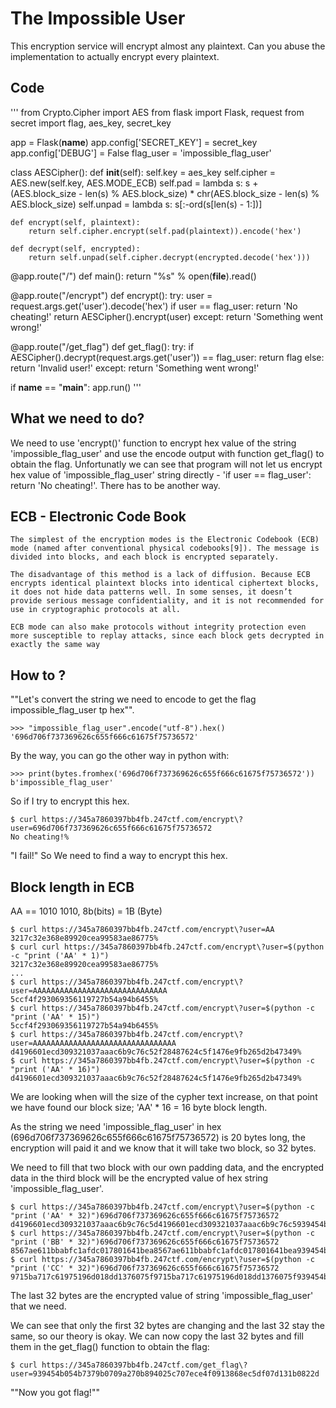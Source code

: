 #               The Impossible User

This encryption service will encrypt almost any plaintext. Can you abuse the implementation
to actually encrypt every plaintext.

## Code
'''
from Crypto.Cipher import AES
from flask import Flask, request
from secret import flag, aes_key, secret_key

app = Flask(__name__)
app.config['SECRET_KEY'] = secret_key
app.config['DEBUG'] = False
flag_user = 'impossible_flag_user'

class AESCipher():
    def __init__(self):
        self.key = aes_key
        self.cipher = AES.new(self.key, AES.MODE_ECB)
        self.pad = lambda s: s + (AES.block_size - len(s) % AES.block_size) * chr(AES.block_size - len(s) % AES.block_size)
        self.unpad = lambda s: s[:-ord(s[len(s) - 1:])]

    def encrypt(self, plaintext):
        return self.cipher.encrypt(self.pad(plaintext)).encode('hex')

    def decrypt(self, encrypted):
        return self.unpad(self.cipher.decrypt(encrypted.decode('hex')))

@app.route("/")
def main():
    return "%s" % open(__file__).read()

@app.route("/encrypt")
def encrypt():
    try:
        user = request.args.get('user').decode('hex')
        if user == flag_user:
            return 'No cheating!'
        return AESCipher().encrypt(user)
    except:
        return 'Something went wrong!'

@app.route("/get_flag")
def get_flag():
    try:
        if AESCipher().decrypt(request.args.get('user')) == flag_user:
            return flag
        else:
            return 'Invalid user!'
    except:
        return 'Something went wrong!'

if __name__ == "__main__":
  app.run()
'''

## What we need to do?
   We need to use 'encrypt()' function to encrypt hex value of the string 'impossible_flag_user' and use the encode output with function get_flag() to obtain the flag. Unfortunatly we can see that program will not let us encrypt hex value of 'impossible_flag_user' string directly - 'if user == flag_user': return 'No cheating!'. There has to be another way.

## ECB - Electronic Code Book
    The simplest of the encryption modes is the Electronic Codebook (ECB) mode (named after conventional physical codebooks[9]). The message is divided into blocks, and each block is encrypted separately.

    The disadvantage of this method is a lack of diffusion. Because ECB encrypts identical plaintext blocks into identical ciphertext blocks, it does not hide data patterns well. In some senses, it doesn’t provide serious message confidentiality, and it is not recommended for use in cryptographic protocols at all.

    ECB mode can also make protocols without integrity protection even more susceptible to replay attacks, since each block gets decrypted in exactly the same way

## How to ?

""Let's convert the string we need to encode to get the flag impossible_flag_user tp hex"".
    
    >>> "impossible_flag_user".encode("utf-8").hex()
    '696d706f737369626c655f666c61675f75736572'

By the way, you can go the other way in python with:

    >>> print(bytes.fromhex('696d706f737369626c655f666c61675f75736572'))
    b'impossible_flag_user'

So if I try to encrypt this hex.

    $ curl https://345a7860397bb4fb.247ctf.com/encrypt\?user=696d706f737369626c655f666c61675f75736572
    No cheating!%

"I fail!"
So We need to find a way to encrypt this hex.

## Block length in ECB
AA == 1010 1010, 8b(bits) = 1B (Byte)

    $ curl https://345a7860397bb4fb.247ctf.com/encrypt\?user=AA
    3217c32e368e89920cea99583ae86775%
    $ curl curl https://345a7860397bb4fb.247ctf.com/encrypt\?user=$(python -c "print ('AA' * 1)")
    3217c32e368e89920cea99583ae86775%
    ...
    $ curl https://345a7860397bb4fb.247ctf.com/encrypt\?user=AAAAAAAAAAAAAAAAAAAAAAAAAAAAAA
    5ccf4f293069356119727b54a94b6455%
    $ curl https://345a7860397bb4fb.247ctf.com/encrypt\?user=$(python -c "print ('AA' * 15)")
    5ccf4f293069356119727b54a94b6455%
    $ curl https://345a7860397bb4fb.247ctf.com/encrypt\?user=AAAAAAAAAAAAAAAAAAAAAAAAAAAAAAAA
    d4196601ecd309321037aaac6b9c76c52f28487624c5f1476e9fb265d2b47349%
    $ curl https://345a7860397bb4fb.247ctf.com/encrypt\?user=$(python -c "print ('AA' * 16)")
    d4196601ecd309321037aaac6b9c76c52f28487624c5f1476e9fb265d2b47349%


We are looking when will the size of the cypher text increase, on that point we have
found our block size;
'AA' * 16 = 16 byte block length.

As the string we need 'impossible_flag_user' in hex (696d706f737369626c655f666c61675f75736572) is 20 bytes long, the encryption will paid it and we know that it will take two block, so 32 bytes.

We need to fill that two block with our own padding data, and the encrypted data in the third block will be the encrypted value of hex string 'impossible_flag_user'.

    $ curl https://345a7860397bb4fb.247ctf.com/encrypt\?user=$(python -c "print ('AA' * 32)")696d706f737369626c655f666c61675f75736572
    d4196601ecd309321037aaac6b9c76c5d4196601ecd309321037aaac6b9c76c5939454b054b7379b0709a270b894025c707ece4f0913868ec5df07d131b0822d%
    $ curl https://345a7860397bb4fb.247ctf.com/encrypt\?user=$(python -c "print ('BB' * 32)")696d706f737369626c655f666c61675f75736572
    8567ae611bbabfc1afdc017801641bea8567ae611bbabfc1afdc017801641bea939454b054b7379b0709a270b894025c707ece4f0913868ec5df07d131b0822d%
    $ curl https://345a7860397bb4fb.247ctf.com/encrypt\?user=$(python -c "print ('CC' * 32)")696d706f737369626c655f666c61675f75736572
    9715ba717c61975196d018dd1376075f9715ba717c61975196d018dd1376075f939454b054b7379b0709a270b894025c707ece4f0913868ec5df07d131b0822d%

The last 32 bytes are the encrypted value of string 'impossible_flag_user' that we need.

We can see that only the first 32 bytes are changing and the last 32 stay the same, so our theory is okay. We can now copy the last 32 bytes and fill them in the get_flag() function to obtain the flag:

    $ curl https://345a7860397bb4fb.247ctf.com/get_flag\?user=939454b054b7379b0709a270b894025c707ece4f0913868ec5df07d131b0822d

""Now you got flag!""
